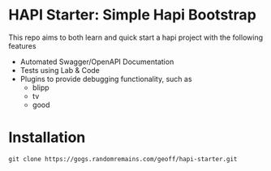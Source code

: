 # HAPI Starter:  Simple Hapi Bootstrap

This repo aims to both learn and quick start a hapi project with the following features

- Automated Swagger/OpenAPI Documentation
- Tests using Lab & Code
- Plugins to provide debugging functionality, such as
    - blipp
    - tv
    - good
    
# Installation

    git clone https://gogs.randomremains.com/geoff/hapi-starter.git